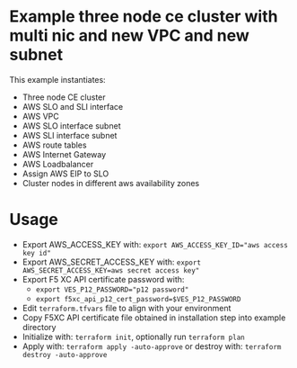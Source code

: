 # Example three node ce cluster with multi nic and new VPC and new subnet

This example instantiates:

- Three node CE cluster
- AWS SLO and SLI interface
- AWS VPC
- AWS SLO interface subnet
- AWS SLI interface subnet
- AWS route tables
- AWS Internet Gateway
- AWS Loadbalancer
- Assign AWS EIP to SLO
- Cluster nodes in different aws availability zones

# Usage

- Export AWS_ACCESS_KEY with: `export AWS_ACCESS_KEY_ID="aws access key id"`
- Export AWS_SECRET_ACCESS_KEY with: `export AWS_SECRET_ACCESS_KEY=aws secret access key"`
- Export F5 XC API certificate password with:
    * `export VES_P12_PASSWORD="p12 password"`
    * `export f5xc_api_p12_cert_password=$VES_P12_PASSWORD`
- Edit `terraform.tfvars` file to align with your environment
- Copy F5XC API certificate file obtained in installation step into example directory
- Initialize with: `terraform init`, optionally run `terraform plan`
- Apply with: `terraform apply -auto-approve` or destroy with: `terraform destroy -auto-approve`